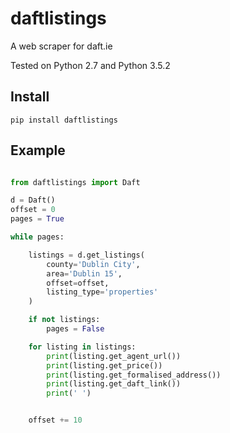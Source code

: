 # daftlistings
A web scraper for daft.ie

Tested on Python 2.7 and Python 3.5.2

## Install

```
pip install daftlistings
```

## Example


```python

from daftlistings import Daft

d = Daft()
offset = 0
pages = True

while pages:

    listings = d.get_listings(
        county='Dublin City',
        area='Dublin 15',
        offset=offset,
        listing_type='properties'
    )

    if not listings:
        pages = False

    for listing in listings:
        print(listing.get_agent_url())
        print(listing.get_price())
        print(listing.get_formalised_address())
        print(listing.get_daft_link())
        print(' ')


    offset += 10
```
